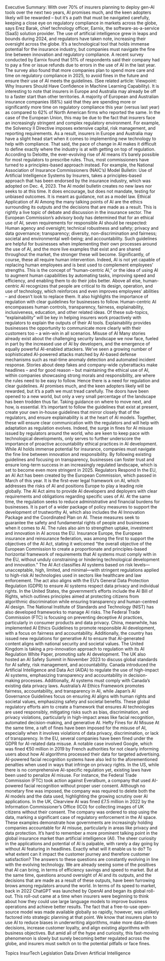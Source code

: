 Executive Summary: With over 70% of insurers planning to deploy gen-AI tools over the next two years, AI promises much, and the keen adopters likely will be rewarded – but it’s a path that must be navigated carefully, keeping a close eye on regulatory compliance in markets across the globe, says Erez Barak, chief technology officer, Earnix, the software-as-a-service (SaaS) solution provider.
The use of artificial intelligence grew in leaps and bounds during 2024, and regulators have taken note, increasing their oversight across the globe.
It’s a technological tool that holds immense potential for the insurance industry, but companies must navigate the fine line between innovation and regulatory compliance.
A recent survey conducted by Earnix found that 51% of respondents said their company had to pay a fine or issue refunds due to errors in the use of AI in the last year.
The survey also found that more companies plan to spend more care and time on regulatory compliance in 2025, to avoid fines in the future and ensure their use of AI meets the guidelines. (See related article: Viewpoint: Why Insurers Should Have Confidence in Machine Learning Capability).
It is interesting to note that insurers in Europe and Australia may already be off to a faster start than other territories. A majority of European and Australian insurance companies (68%) said that they are spending more or significantly more time on regulatory compliance this year (versus last year) as compared to 62% of North American firms who reported the same.
In the case of the European Union, this may be due to the fact that insurers face an increasingly stringent and complex regulatory environment. For example, the Solvency II Directive imposes extensive capital, risk management, and reporting requirements. As a result, insurers in Europe and Australia may have a slight head start when it comes to implementing new technology to help with compliance.
That said, the pace of change in AI makes it difficult to define exactly where the industry is at with getting on top of regulation. According to Deloitte, the ever-evolving rise of AI means it’s barely possible for most regulators to prescribe rules. Thus, most commissioners have turned to a principles-based approach instead.
For example, the National Association of Insurance Commissioners (NAIC’s) Model Bulletin: Use of Artificial Intelligence Systems by Insurers, takes a principles-based approach that has been endorsed by the insurance industry, which was adopted on Dec. 4, 2023. The AI model bulletin creates no new laws nor seeks to at this time. It does encourage, but does not mandate, testing for unbiased outcomes. It is meant as guidance, not as a model law.
Ethical Application of AI
Among the many talking points of AI are the ethics surrounding its outputs and the decisions that are made as a result. This is rightly a live topic of debate and discussion in the insurance sector. The European Commission’s advisory body has determined that for an ethical use of AI, seven requirements for responsible AI should be respected: Human agency and oversight; technical robustness and safety; privacy and data governance; transparency; diversity, non-discrimination and fairness; societal and environmental well-being; and accountability.
Such guidelines are helpful for businesses when implementing their own processes around the use of AI, and the more live examples that exist and are shared throughout the market, the stronger these will become.
Significantly, of course, these all require human intervention. Indeed, AI is not yet capable of replacing human employees and is best used to complement employees’ strengths. This is the concept of “human-centric AI,” or the idea of using AI to augment human capabilities by automating tasks, improving speed and efficiency, and enabling them to do their jobs better.
Above all else, human-centric AI recognizes that people are critical to its design, operation, and use of technology, which reinforces and even improves employees’ abilities – and doesn’t look to replace them. It also highlights the importance of regulation with clear guidelines for businesses to follow.
Human-centric AI encompasses human controls, transparency, fairness, explainability, inclusiveness, education, and other related ideas.
Of these sub-topics, “explainability” will be key in helping insurers work proactively with regulators to explain the outputs of their AI tools. Explainability provides businesses the opportunity to communicate more clearly with their customers too – a win-win in all scenarios.
Misuse of AI
Many stories already exist about the challenging security landscape we now face, fueled in part by the increased use of AI by developers, and the emergence of equally powerful AI-enabled attackers. We’ve seen a growing number of sophisticated AI-powered attacks matched by AI-based defense mechanisms such as real-time anomaly detection and automated incident response.
Stories about deep fakes and company-wide cyberattacks make headlines – and for good reason – but maintaining the ethical use of AI, within companies showcasing strong morals and responsibility, are where the rules need to be easy to follow. Hence there is a need for regulation and clear guidelines.
AI promises much, and the keen adopters likely will be rewarded, but it’s a path we must tread carefully. The doors have been opened to a new world, but only a very small percentage of the landscape has been trodden thus far. Taking guidance on where to move next, and how, is essential.
It’s important to follow the guidelines that exist at present, create your own in-house guidelines that mirror closely that of the regulators, and ensure explainability is at the heart of AI models. Together, these will ensure clear communication with the regulators and will help with adaptation as regulation evolves.
Indeed, the surge in fines for AI misuse issued by regulators around the world, who are keen to keep pace with technological developments, only serves to further underscore the importance of proactive accountability ethical practices in AI development. While AI holds immense potential for insurance, companies must navigate the fine line between innovation and responsibility.
By following existing guidelines and focusing on transparency, businesses can foster trust and ensure long-term success in an increasingly regulated landscape, which is set to become even more stringent in 2025.
Regulators Respond
In the EU, an AI Act has been created by the European Commission, which passed in March of this year. It is the first-ever legal framework on AI, which addresses the risks of AI and positions Europe to play a leading role globally.
The AI Act aims to provide AI developers and deployers with clear requirements and obligations regarding specific uses of AI. At the same time, the regulation seeks to reduce administrative and financial burdens for businesses. It is part of a wider package of policy measures to support the development of trustworthy AI, which also includes the AI Innovation Package and the Coordinated Plan on AI. These measures seek to guarantee the safety and fundamental rights of people and businesses when it comes to AI. The rules also aim to strengthen uptake, investment and innovation in AI across the EU.
Insurance Europe, the European insurance and reinsurance federation, was among the first to support the objectives of the AI Act, stating it welcomed “the overall objective of the European Commission to create a proportionate and principles-based horizontal framework of requirements that AI systems must comply with in the EU, without unduly constraining or hindering technological development and innovation.”
The AI Act classifies AI systems based on risk levels—unacceptable, high, limited, and minimal—with stringent regulations applied to high-risk AI technologies used in sectors like healthcare and law enforcement. The act also aligns with the EU’s General Data Protection Regulation (GDPR) to ensure AI systems respect data privacy and individual rights.
In the United States, the government’s efforts include the AI Bill of Rights, which outlines principles aimed at protecting citizens from algorithmic discrimination while ensuring transparency and human-centred AI design. The National Institute of Standards and Technology (NIST) has also developed frameworks to manage AI risks. The Federal Trade Commission (FTC) is focusing on preventing deceptive AI practices, particularly in consumer products and data privacy.
China, meanwhile, has implemented AI Ethics Guidelines to promote responsible AI development, with a focus on fairness and accountability. Additionally, the country has issued new regulations for generative AI to ensure that AI-generated content aligns with national security and societal values.
The United Kingdom is taking a pro-innovation approach to regulation with its AI Regulation White Paper, promoting safe AI development. The UK also hosted an AI Safety Summit in November 2023 to discuss global standards for AI safety, risk management, and accountability.
Canada introduced the Artificial Intelligence and Data Act (AIDA) to regulate the use of high-impact AI systems, emphasizing transparency and accountability in decision-making processes. Additionally, AI systems must comply with Canada’s existing data privacy laws.
Australia’s AI Ethics Framework promotes fairness, accountability, and transparency in AI, while Japan’s AI Governance Guidelines focus on ensuring AI aligns with human rights and societal values, emphasizing safety and societal benefits.
These global regulatory efforts aim to create a framework that ensures AI technologies are used responsibly, mitigating risks such as bias, discrimination, and privacy violations, particularly in high-impact areas like facial recognition, automated decision-making, and generative AI.
Hefty Fines for AI Misuse
At the same time, a raft of fines have been imposed for the misuse of AI, especially when it involves violations of data privacy, discrimination, or lack of transparency.
In the EU, several companies have been fined under the GDPR for AI-related data misuse. A notable case involved Google, which was fined €50 million in 2019 by French authorities for not clearly informing users about how AI algorithms processed their data for targeted advertising. AI-powered facial recognition systems have also led to the aforementioned penalties when used in ways that infringe on privacy rights.
In the US, while there is no comprehensive AI-specific regulation yet, existing laws have been used to penalize AI misuse. For instance, the Federal Trade Commission (FTC) took action against Everalbum, a company that used AI-powered facial recognition without proper user consent. Although no monetary fine was imposed, the company was required to delete both the AI models and the data used, highlighting the growing scrutiny over AI applications.
In the UK, Clearview AI was fined £7.5 million in 2022 by the Information Commissioner’s Office (ICO) for collecting images of UK citizens without their consent. The company was ordered to stop using the data, marking a significant case of regulatory enforcement in the AI space. These examples demonstrate how governments are increasingly holding companies accountable for AI misuse, particularly in areas like privacy and data protection.
It’s hard to remember a more prominent talking point in the global insurance market than artificial intelligence (AI). The sheer curiosity in the applications and potential of AI is palpable, with rarely a day going by without AI featuring in headlines. Exactly what will it enable us to do? To what extent can it impact the customer journey and therefore customer satisfaction? The answers to these questions are constantly evolving in line with the evolving technology.
We are already seeing some of the positives that AI can bring, in terms of efficiency savings and speed to market. But at the same time, questions around oversight of AI and its outputs, and the decisions that are made as a result of these outputs, have been furrowing brows among regulators around the world.
In terms of its speed to market, back in 2022 ChatGPT was launched by OpenAI and began its global roll-out. This roll-out came at a time when insurers were beginning to think about how they could use large language models to improve business operations and achieve better results. The fact that a free-to-use open-source model was made available globally so rapidly, however, was unlikely factored into strategic planning at that point.
We know that insurers plan to use AI to reduce biases in underwriting algorithms, make more data-driven decisions, increase customer loyalty, and align existing algorithms with business objectives.
But amid all of the hype and curiosity, this fast-moving phenomenon is slowly but surely becoming better regulated across the globe, and insurers must switch on to the potential pitfalls or face fines.

Topics
InsurTech
Legislation
Data Driven
Artificial Intelligence
